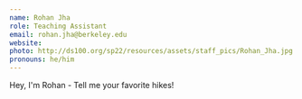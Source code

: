 ```yaml
---
name: Rohan Jha
role: Teaching Assistant
email: rohan.jha@berkeley.edu
website: 
photo: http://ds100.org/sp22/resources/assets/staff_pics/Rohan_Jha.jpg
pronouns: he/him
---
```

Hey, I'm Rohan - Tell me your favorite hikes!

